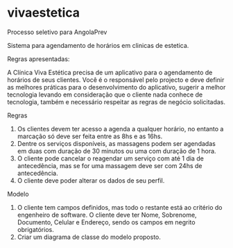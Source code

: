 # vivaestetica
Processo seletivo para AngolaPrev

Sistema para agendamento de horários em clinicas de estetica.

Regras apresentadas:

A Clínica Viva Estética precisa de um aplicativo para o agendamento de horários de seus
clientes. Você é o responsável pelo projecto e deve definir as melhores práticas para o
desenvolvimento do aplicativo, sugerir a melhor tecnologia levando em consideração que o
cliente nada conhece de tecnologia, também e necessário respeitar as regras de negócio
solicitadas.

Regras
1. Os clientes devem ter acesso a agenda a qualquer horário, no entanto a marcação só
deve ser feita entre as 8hs e as 16hs.
2. Dentre os serviços disponíveis, as massagens podem ser agendadas em duas com
duração de 30 minutos ou uma com duração de 1 hora.
3. O cliente pode cancelar o reagendar um serviço com até 1 dia de antecedência, mas se
for uma massagem deve ser com 24hs de antecedência.
4. O cliente deve poder alterar os dados de seu perfil.

Modelo
1. O cliente tem campos definidos, mas todo o restante está ao critério do engenheiro de
software. O cliente deve ter Nome, Sobrenome, Documento, Celular e Endereço,
sendo os campos em negrito obrigatórios.
2. Criar um diagrama de classe do modelo proposto.
